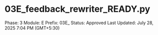 # 03E_feedback_rewriter_READY.py

Phase: 3
Module: E
Prefix: 03E_
Status: Approved
Last Updated: July 28, 2025 7:04 PM (GMT+5:30)